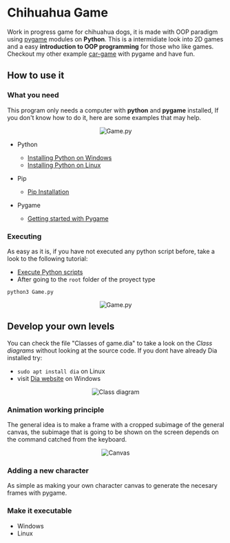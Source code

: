# Chihuahua Game
Work in progress game for chihuahua dogs, it is made with OOP paradigm using [pygame](https://www.pygame.org/news) modules on **Python**. 
This is a intermidiate look into 2D games and a easy **introduction to OOP programming** for those who like games. 
Checkout my other example [car-game](https://github.com/uma-dev/car-game) with pygame and have fun. 

## How to use it
### What you need
This program only needs a computer with **python** and **pygame** installed, If you don't know how to do it, here are some examples that may help. 
<p align="center">
	<img alt="Game.py" src="https://user-images.githubusercontent.com/22565959/215545981-3a106e1a-6674-49c9-b493-a059da383bf4.png">
</p>

- Python 
  - [Installing Python on Windows](https://learn.microsoft.com/en-us/windows/python/beginners)
  - [Installing Python on Linux](https://docs.python-guide.org/starting/install3/linux/)
  
- Pip 
  - [Pip Installation](https://pip.pypa.io/en/stable/installation/)
  
- Pygame 
  - [Getting started with Pygame](https://www.pygame.org/wiki/GettingStarted) 

### Executing
  As easy as it is, if you have not executed any python script before, take a look to the following tutorial:
  - [Execute Python scripts](https://pythonbasics.org/execute-python-scripts/)
  - After going to the `root` folder of the proyect type

  ```
  python3 Game.py 
  ```
<p align="center"> 
	<img alt="Game.py" src="https://user-images.githubusercontent.com/22565959/215546502-d1f4a86c-70ad-4ddd-95a5-32db8f98188f.png">
</p>

## Develop your own levels 
You can check the file "Classes of game.dia" to take a look on the _Class diagrams_ without looking at the source code. 
If you dont have already Dia installed try:
- 	``` sudo apt install dia ``` on Linux
- visit [Dia website](http://dia-installer.de/) on Windows

<p align="center">
	<img alt="Class diagram" src="https://user-images.githubusercontent.com/22565959/215545446-4c557d95-b2c1-4878-96be-ac669e9e4e3f.png">
</p>

### Animation working principle
The general idea is to make a frame with a cropped subimage of the general canvas, the subimage that is going to be shown on the screen depends on the command catched from the keyboard.
<p align="center">
	<img alt="Canvas" src="https://user-images.githubusercontent.com/22565959/216153341-489e8766-e9f3-4882-bef6-65a41cce2931.png">
</p>

### Adding a new character
As simple as making your own character canvas to generate the necesary frames with pygame. 

### Make it executable

- Windows
- Linux 

